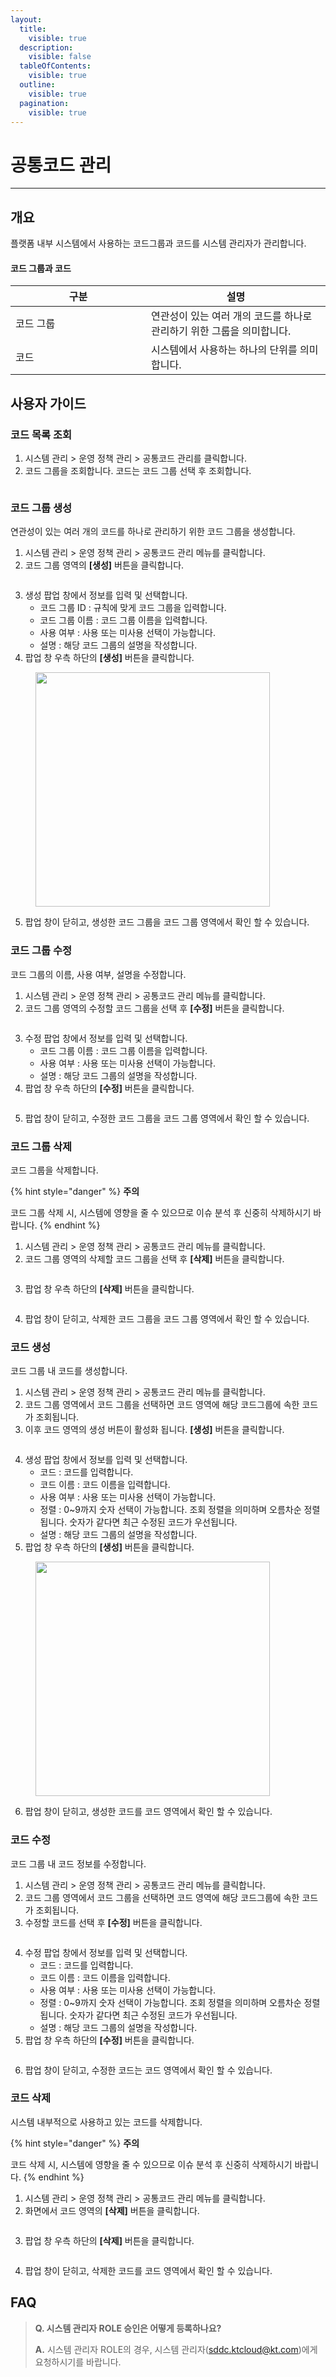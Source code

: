```yaml
---
layout:
  title:
    visible: true
  description:
    visible: false
  tableOfContents:
    visible: true
  outline:
    visible: true
  pagination:
    visible: true
---
```


# 공통코드 관리

***

## 개요

플랫폼 내부 시스템에서 사용하는 코드그룹과 코드를 시스템 관리자가 관리합니다.

#### 코드 그룹과 코드

<table><thead><tr><th width="201.09580838323353">구분</th><th>설명</th></tr></thead><tbody><tr><td>코드 그룹</td><td>연관성이 있는 여러 개의 코드를 하나로 관리하기 위한 그룹을 의미합니다.</td></tr><tr><td>코드</td><td>시스템에서 사용하는 하나의 단위를 의미합니다.</td></tr></tbody></table>

## 사용자 가이드

### 코드 목록 조회

1. 시스템 관리 > 운영 정책 관리 > 공통코드 관리를 클릭합니다.
2. 코드 그룹을 조회합니다. 코드는 코드 그룹 선택 후 조회합니다.

<figure><img src="../../.gitbook/assets/스크린샷 2024-02-05 오후 5.56.52.png" alt=""><figcaption></figcaption></figure>

### 코드 그룹 생성

연관성이 있는 여러 개의 코드를 하나로 관리하기 위한 코드 그룹을 생성합니다.

1. 시스템 관리 > 운영 정책 관리 > 공통코드 관리 메뉴를 클릭합니다.
2. 코드 그룹 영역의 **\[생성]** 버튼을 클릭합니다.

<figure><img src="../../.gitbook/assets/스크린샷 2024-02-01 오후 6.22.13.png" alt=""><figcaption></figcaption></figure>

3. 생성 팝업 창에서 정보를 입력 및 선택합니다.
   * 코드 그룹 ID : 규칙에 맞게 코드 그룹을 입력합니다.
   * 코드 그룹 이름 : 코드 그룹 이름을 입력합니다.
   * 사용 여부 : 사용 또는 미사용 선택이 가능합니다.
   * 설명 : 해당 코드 그룹의 설명을 작성합니다.
4. 팝업 창 우측 하단의 **\[생성]** 버튼을 클릭합니다.

<figure><img src="../../.gitbook/assets/image (281).png" alt="" width="375"><figcaption></figcaption></figure>

5. 팝업 창이 닫히고, 생성한 코드 그룹을 코드 그룹 영역에서 확인 할 수 있습니다.

### 코드 그룹 수정

코드 그룹의 이름, 사용 여부, 설명을 수정합니다.

1. 시스템 관리 > 운영 정책 관리 > 공통코드 관리 메뉴를 클릭합니다.
2. 코드 그룹 영역의 수정할 코드 그룹을 선택 후 **\[수정]** 버튼을 클릭합니다.

<figure><img src="../../.gitbook/assets/스크린샷 2024-02-01 오후 6.23.12.png" alt=""><figcaption></figcaption></figure>

3. 수정 팝업 창에서 정보를 입력 및 선택합니다.
   * 코드 그룹 이름 : 코드 그룹 이름을 입력합니다.
   * 사용 여부 : 사용 또는 미사용 선택이 가능합니다.
   * 설명 : 해당 코드 그룹의 설명을 작성합니다.
4. 팝업 창 우측 하단의 **\[수정]** 버튼을 클릭합니다.

<figure><img src="../../.gitbook/assets/스크린샷 2024-02-01 오후 6.30.02.png" alt=""><figcaption></figcaption></figure>

5. 팝업 창이 닫히고, 수정한 코드 그룹을 코드 그룹 영역에서 확인 할 수 있습니다.

### 코드 그룹 삭제

코드 그룹을 삭제합니다.

{% hint style="danger" %}
**주의**

코드 그룹 삭제 시, 시스템에 영향을 줄 수 있으므로 이슈 분석 후 신중히 삭제하시기 바랍니다.
{% endhint %}

1. 시스템 관리 > 운영 정책 관리 > 공통코드 관리 메뉴를 클릭합니다.
2. 코드 그룹 영역의 삭제할 코드 그룹을 선택 후 **\[삭제]** 버튼을 클릭합니다.

<figure><img src="../../.gitbook/assets/스크린샷 2024-02-01 오후 6.23.37.png" alt=""><figcaption></figcaption></figure>

3. 팝업 창 우측 하단의 **\[삭제]** 버튼을 클릭합니다.

<figure><img src="../../.gitbook/assets/스크린샷 2024-02-01 오후 6.30.12.png" alt=""><figcaption></figcaption></figure>

4. 팝업 창이 닫히고, 삭제한 코드 그룹을 코드 그룹 영역에서 확인 할 수 있습니다.

### 코드 생성

코드 그룹 내 코드를 생성합니다.

1. 시스템 관리 > 운영 정책 관리 > 공통코드 관리 메뉴를 클릭합니다.
2. 코드 그룹 영역에서 코드 그룹을 선택하면 코드 영역에 해당 코드그룹에 속한 코드가 조회됩니다.
3. 이후 코드 영역의 생성 버튼이 활성화 됩니다. **\[생성]** 버튼을 클릭합니다.

<figure><img src="../../.gitbook/assets/스크린샷 2024-02-01 오후 6.22.48.png" alt=""><figcaption></figcaption></figure>



4. 생성 팝업 창에서 정보를 입력 및 선택합니다.
   * 코드 : 코드를 입력합니다.
   * 코드 이름 : 코드 이름을 입력합니다.
   * 사용 여부 : 사용 또는 미사용 선택이 가능합니다.
   * 정렬 : 0\~9까지 숫자 선택이 가능합니다. 조회 정렬을 의미하며 오름차순 정렬됩니다. 숫자가 같다면 최근 수정된 코드가 우선됩니다.
   * 설명 : 해당 코드 그룹의 설명을 작성합니다.
5. 팝업 창 우측 하단의 **\[생성]** 버튼을 클릭합니다.

<figure><img src="../../.gitbook/assets/image (287).png" alt="" width="375"><figcaption></figcaption></figure>

6. 팝업 창이 닫히고, 생성한 코드를 코드 영역에서 확인 할 수 있습니다.

### 코드 수정

코드 그룹 내 코드 정보를 수정합니다.

1. 시스템 관리 > 운영 정책 관리 > 공통코드 관리 메뉴를 클릭합니다.
2. 코드 그룹 영역에서 코드 그룹을 선택하면 코드 영역에 해당 코드그룹에 속한 코드가 조회됩니다.
3. 수정할 코드를 선택 후 **\[수정]** 버튼을 클릭합니다.

<figure><img src="../../.gitbook/assets/스크린샷 2024-02-01 오후 6.24.12.png" alt=""><figcaption></figcaption></figure>

4. 수정 팝업 창에서 정보를 입력 및 선택합니다.
   * 코드 : 코드를 입력합니다.
   * 코드 이름 : 코드 이름을 입력합니다.
   * 사용 여부 : 사용 또는 미사용 선택이 가능합니다.
   * 정렬 : 0\~9까지 숫자 선택이 가능합니다. 조회 정렬을 의미하며 오름차순 정렬됩니다. 숫자가 같다면 최근 수정된 코드가 우선됩니다.
   * 설명 : 해당 코드 그룹의 설명을 작성합니다.
5. 팝업 창 우측 하단의 **\[수정]** 버튼을 클릭합니다.

<figure><img src="../../.gitbook/assets/스크린샷 2024-02-01 오후 6.30.28.png" alt=""><figcaption></figcaption></figure>

6. 팝업 창이 닫히고, 수정한 코드는 코드 영역에서 확인 할 수 있습니다.

### 코드 삭제

시스템 내부적으로 사용하고 있는 코드를 삭제합니다.

{% hint style="danger" %}
**주의**

코드 삭제 시, 시스템에 영향을 줄 수 있으므로 이슈 분석 후 신중히 삭제하시기 바랍니다.
{% endhint %}

1. 시스템 관리 > 운영 정책 관리 > 공통코드 관리 메뉴를 클릭합니다.
2. 화면에서 코드 영역의 **\[삭제]** 버튼을 클릭합니다.

<figure><img src="../../.gitbook/assets/스크린샷 2024-02-01 오후 6.24.27.png" alt=""><figcaption></figcaption></figure>

3. 팝업 창 우측 하단의 **\[삭제]** 버튼을 클릭합니다.

<figure><img src="../../.gitbook/assets/스크린샷 2024-02-01 오후 6.30.38.png" alt=""><figcaption></figcaption></figure>

4. 팝업 창이 닫히고, 삭제한 코드를 코드 영역에서 확인 할 수 있습니다.

## FAQ

> **Q. 시스템 관리자 ROLE 승인은 어떻게 등록하나요?**
>
> **A.** 시스템 관리자 ROLE의 경우, 시스템 관리자(sddc.ktcloud@kt.com)에게 요청하시기를 바랍니다.
